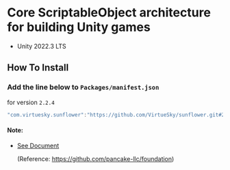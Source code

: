# Core ScriptableObject architecture for building Unity games
- Unity 2022.3 LTS
## How To Install

### Add the line below to `Packages/manifest.json`

for version `2.2.4`
```csharp
"com.virtuesky.sunflower":"https://github.com/VirtueSky/sunflower.git#2.2.4",
```

#### Note:

- [See Document](https://github.com/VirtueSky/sunflower/wiki)

  (Reference: https://github.com/pancake-llc/foundation)

